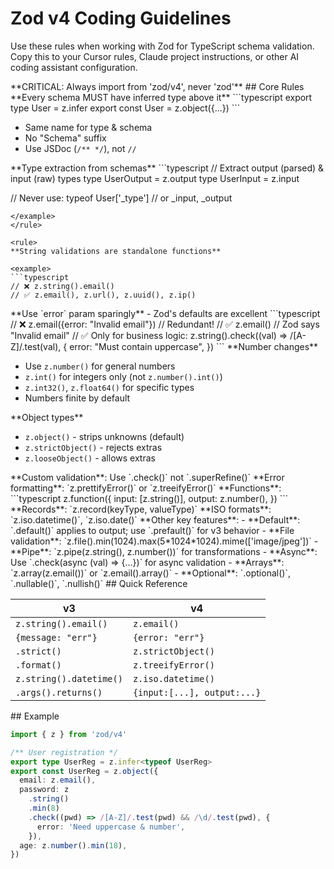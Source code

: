 <zod-v4-guidelines>

# Zod v4 Coding Guidelines

Use these rules when working with Zod for TypeScript schema validation. Copy this to your Cursor rules, Claude project instructions, or other AI coding assistant configuration.

<critical>
**CRITICAL: Always import from 'zod/v4', never 'zod'**
</critical>

<core-rules>
## Core Rules

<rule>
**Every schema MUST have inferred type above it**

<example>
```typescript
export type User = z.infer<typeof User>
export const User = z.object({...})
```
</example>

- Same name for type & schema
- No "Schema" suffix
- Use JSDoc (`/** */`), not `//`
  </rule>

<rule>
**Type extraction from schemas**

<example>
```typescript
// Extract output (parsed) & input (raw) types
type UserOutput = z.output<typeof User>
type UserInput = z.input<typeof User>

// Never use: typeof User['_type'] // or \_input, \_output

````
</example>
</rule>

<rule>
**String validations are standalone functions**

<example>
```typescript
// ❌ z.string().email()
// ✅ z.email(), z.url(), z.uuid(), z.ip()
````

</example>
</rule>

<rule>
**Use `error` param sparingly** - Zod's defaults are excellent

<example>
```typescript
// ❌ z.email({error: "Invalid email"}) // Redundant!
// ✅ z.email() // Zod says "Invalid email"
// ✅ Only for business logic:
z.string().check((val) => /[A-Z]/.test(val), {
  error: "Must contain uppercase",
})
```
</example>
</rule>

<rule>
**Number changes**

- Use `z.number()` for general numbers
- `z.int()` for integers only (not `z.number().int()`)
- `z.int32()`, `z.float64()` for specific types
- Numbers finite by default
  </rule>

<rule>
**Object types**

- `z.object()` - strips unknowns (default)
- `z.strictObject()` - rejects extras
- `z.looseObject()` - allows extras
  </rule>

<rule>
**Custom validation**: Use `.check()` not `.superRefine()`
</rule>

<rule>
**Error formatting**: `z.prettifyError()` or `z.treeifyError()`
</rule>

<rule>
**Functions**:

<example>
```typescript
z.function({
  input: [z.string()],
  output: z.number(),
})
```
</example>
</rule>

<rule>
**Records**: `z.record(keyType, valueType)`
</rule>

<rule>
**ISO formats**: `z.iso.datetime()`, `z.iso.date()`
</rule>

<rule>
**Other key features**:
- **Default**: `.default()` applies to output; use `.prefault()` for v3 behavior
- **File validation**: `z.file().min(1024).max(5*1024*1024).mime(['image/jpeg'])`
- **Pipe**: `z.pipe(z.string(), z.number())` for transformations
- **Async**: Use `.check(async (val) => {...})` for async validation
- **Arrays**: `z.array(z.email())` or `z.email().array()`
- **Optional**: `.optional()`, `.nullable()`, `.nullish()`
</rule>
</core-rules>

<quick-reference>
## Quick Reference

| v3                      | v4                          |
| ----------------------- | --------------------------- |
| `z.string().email()`    | `z.email()`                 |
| `{message: "err"}`      | `{error: "err"}`            |
| `.strict()`             | `z.strictObject()`          |
| `.format()`             | `z.treeifyError()`          |
| `z.string().datetime()` | `z.iso.datetime()`          |
| `.args().returns()`     | `{input:[...], output:...}` |

</quick-reference>

<example>
## Example

```typescript
import { z } from 'zod/v4'

/** User registration */
export type UserReg = z.infer<typeof UserReg>
export const UserReg = z.object({
  email: z.email(),
  password: z
    .string()
    .min(8)
    .check((pwd) => /[A-Z]/.test(pwd) && /\d/.test(pwd), {
      error: 'Need uppercase & number',
    }),
  age: z.number().min(18),
})
```

</example>

</zod-v4-guidelines>
